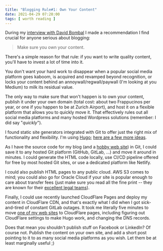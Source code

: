 ```yaml
---
title: "Blogging Rule#1: Own Your Content"
date: 2021-04-29 07:28:00
tags: [ worth reading ]
---
```

During my [interview with David Bombal](/2021/03/interview-is-networking-dead.html) I made a recommendation I find crucial for anyone serious about blogging:

> Make sure you own your content.

There's a simple reason for that rule: if you want to write quality content, you'll have to invest a lot of time into it. 
<!--more-->
You don't want your hard work to disappear when a popular social media platform goes kaboom, is acquired and revamped beyond recognition, or locks your content behind an annoywall/regwall/paywall (I'm looking at you Medium) to milk its residual value.

The only way to make sure that won't happen is to own your content, publish it under your own domain (total cost: about two Frappucinos per year, or one if you happen to be at Zurich Airport), and host it on a flexible platform that allows you to quickly move it. That effectively rules out all social media platforms and many hosted Wordpress solutions (remember: I did say "*quickly*").

I found static site generators integrated with Git to offer just the right mix of functionality and flexibility. I'm using [Hugo](/2020/03/ipspace-blog-runs-on-hugo.html); [here are a few more ideas](https://developers.cloudflare.com/pages/how-to).

As I have the source code for my blog (and a [hobby web site](https://sloveniahiking.rocks/)) in Git, I could save it to any hosted Git platform (GitHub, GitLab, ...) and move it around in minutes. I could generate the HTML code locally, use CI/CD pipeline offered for free by most hosted Git sites, or use a dedicated platform like Netlify.

I could also publish HTML pages to any public cloud. AWS S3 comes to mind; you could also go for Oracle Cloud if your site is popular enough to care about transfer fees (just make sure you read all the fine print -- they are known for their [excellent legal teams](https://palisadecompliance.com/oracle-org-chart/)).
 
Finally, I could use recently launched CloudFlare Pages and deploy my content in CloudFlare CDN, and that's exactly what I did when I got sick-and-tired of constant GitLab outages. It took me literally five minutes to move [one of my web sites](https://sloveniahiking.rocks/) to CloudFlare pages, including figuring out CloudFlare settings to make Hugo work, and changing the DNS records.

Does that mean you shouldn't publish stuff on Facebook or LinkedIn? Of course not. Publish the content on your own site, and add a short post pointing to it to as many social media platforms as you wish. Let them be at least marginally useful ;)
